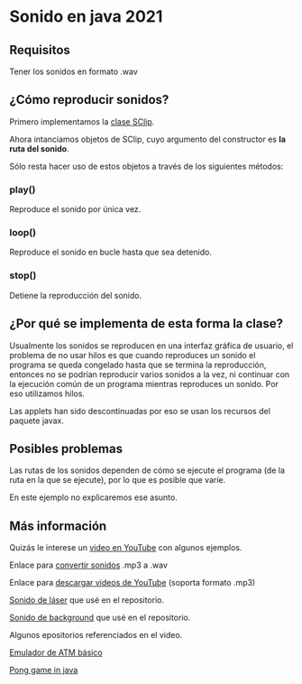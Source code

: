 <h1>Sonido en java 2021</h1>

<h2>Requisitos</h2>

<p>Tener los sonidos en formato .wav</p>

<h2>¿Cómo reproducir sonidos?</h2>

<p>Primero implementamos la <a href="">clase SClip</a>.</p>

<p>Ahora intanciamos objetos de SClip, cuyo argumento del constructor es <b>la ruta del sonido</b>.</p>

<p>Sólo resta hacer uso de estos objetos a través de los siguientes métodos:</p>

<h3>play()</h3>

<p>Reproduce el sonido por única vez.</p>

<h3>loop()</h3>

<p>Reproduce el sonido en bucle hasta que sea detenido.</p>

<h3>stop()</h3>

<p>Detiene la reproducción del sonido.</p>

<h2>¿Por qué se implementa de esta forma la clase?</h2>

<p>Usualmente los sonidos se reproducen en una interfaz gráfica de usuario, el problema de no usar hilos es que cuando reproduces un sonido el programa se queda congelado hasta que se termina la reproducción, entonces no se podrían reproducir varios sonidos a la vez, ni continuar con la ejecución común de un programa mientras reproduces un sonido. Por eso utilizamos hilos.</p>

<p>Las applets han sido descontinuadas por eso se usan los recursos del paquete javax.</p>

<h2>Posibles problemas</h2>

<p>Las rutas de los sonidos dependen de cómo se ejecute el programa (de la ruta en la que se ejecute), por lo que es posible que varíe.</p>

<p>En este ejemplo no explicaremos ese asunto.</p>

<h2>Más información</h2>

<p>Quizás le interese un <a href="">video en YouTube</a> con algunos ejemplos.</p>

<p>Enlace para <a href="https://cloudconvert.com/mp3-to-wav">convertir sonidos</a> .mp3 a .wav</p>

<p>Enlace para <a href="https://notube.net/es/convert">descargar videos de YouTube</a> (soporta formato .mp3)</p>

<p><a href="https://www.youtube.com/watch?v=YYwjq5v-ALA">Sonido de láser</a> que usé en el repositorio.</p>

<p><a href="https://www.youtube.com/watch?v=GEo1zya7FyA">Sonido de background</a> que usé en el repositorio.</p>

<p>Algunos epositorios referenciados en el video.</p>

<a href="">Emulador de ATM básico</a>

<a href="">Pong game in java</a>
